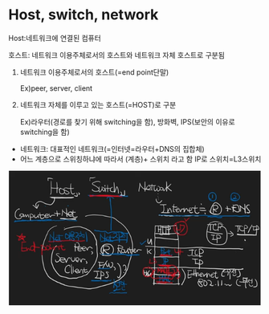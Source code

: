 # Host, switch, network

Host:네트워크에 연결된 컴퓨터

호스트: 네트워크 이용주체로서의 호스트와 네트워크 자체 호스트로 구분됨

1. 네트워크 이용주체로서의 호스트(=end point단말)
    
    Ex)peer, server, client
    
2. 네트워크 자체를 이루고 있는 호스트(=HOST)로 구분
    
    Ex)라우터(경로를 찾기 위해 switching을 함), 방화벽, IPS(보안의 이유로 switching을 함)
    
- 네트워크: 대표적인 네트워크(=인터넷=라우터+DNS의 집합체)
- 어느 계층으로 스위칭하냐에 따라서 (계층)+ 스위치 라고 함
IP로 스위치=L3스위치

![Untitled](/week3/%EB%84%A4%ED%8A%B8%EC%9B%8C%ED%81%AC/host.png)